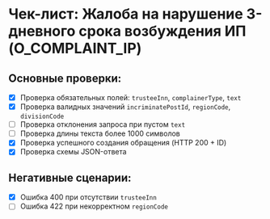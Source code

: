 # Чек-лист: Жалоба на нарушение 3-дневного срока возбуждения ИП (O_COMPLAINT_IP)

## Основные проверки:
- [x] Проверка обязательных полей: `trusteeInn`, `complainerType`, `text`
- [x] Проверка валидных значений `incriminatePostId`, `regionCode`, `divisionCode`
- [ ] Проверка отклонения запроса при пустом `text`
- [ ] Проверка длины текста более 1000 символов
- [x] Проверка успешного создания обращения (HTTP 200 + ID)
- [x] Проверка схемы JSON-ответа

## Негативные сценарии:
- [x] Ошибка 400 при отсутствии `trusteeInn`
- [ ] Ошибка 422 при некорректном `regionCode`

